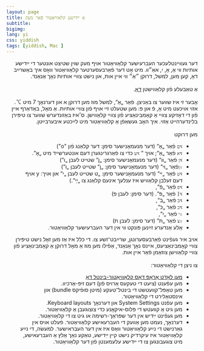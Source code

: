 ```yaml
---
layout: page
title: אַ ייִדישע קלאַוויאַטור פֿאַר מעק
subtitle:
bigimg:
lang: yi
css: yiddish
tags: [yiddish, Mac ]
---
```


<div dir="rtl">
דער געװײנטלעכער העברעיִשער קלאַװיאַטור אױף מעק שױן שטיצט אונטער די ייִדישע אותיות װי אַ, אָ, יִ, אאַ״װ. מיט אָט דער  פֿאַרבעסערטער קלאַוויאַטור װאָס איך באַשרײַב דאָ,  קען מען, למשל, דרוקן ״אַ״ ווי איין אות, און נישט צװײ אותיות נאָך אַנאַנד.
</div>


<!--end.excerpt-->

<div dir="rtl">  <br>
אַ טאַבעלע פֿון קלאַווישטן
<a href="/yiddish/mac-nikud-table.html">דאָ</a>.
<br><br>אָבער זי איז שווער צו באַניצן. פֿאַר „אַ“, למשל
 מוז מען דרוקן א און דערנאָך
7
מיט
⌥.
אזוי אויכעט מיט אָ, פֿ און פּ:
מען שטעלט זיי אויף פֿון צוויי  אותיות. אַ מאָל, באַדאַרף איין פֿון די דאָזיקע צווײ אַ קאָמבינאַציע פֿון צווײ קלאַווישן.  ס׳איז באַזונדערש שווער צו טיפּירן בלינדערהײט אַזוי.
איך האָב געשאַפֿן אַ קלאַוויאַטור מיט לײַכטע איבערבײַטן.
  <br>
<br>מען דרוקט
<ul>

<li>
<code>⌥ם</code> פֿאַר „אָ“ (דער מנעמאָנישער סימן:  דער קלאַנג פֿון "o")
</li>
<li>
<code>⌥א</code>
פֿאַר „אַ“; אױך “
<code>⌥ע</code>
כּדי צו פֿאַרגרינגערן דעם אונטערשײד מיט „אָ“.
</li>
<li>
<code>⌥ן</code> פֿאַר „װ“ (דער מנעמאָנישער סימן: „ן“ שטײט לעבן „ו“)
</li>
<li>
<code>⇧ן</code>פֿאַר „ױ“ (דער מנעמאָנישער סימן: „ן“ שטײט לעבן „ו“)
</li>
<li>
<code>⌥ט</code> 
 פֿאַר „ײ“
(דער מנעמאָנישער סימן: „ט שטײט לעבן „י“  און אויך: y  אויף דעם זעלבן קלאַוויש איז ענלעך אינעם קלאַנג צו „ײַ“.)
</li>
<li>
<code>⌥פ</code>
פֿאַר „פֿ“,</li>
<li>
<code>⌥[</code> פֿאַר „פּ“. (דער סימן: לעבן פ)
</li>
<li>
<code>⌥ב</code>
פֿאַר „בֿ“,</li>
<li>
<code>⌥כ</code>
פֿאַר „כּ“,</li>
<li>
<code>⇧י</code>
פֿאַר „יִ“,
</li>
<li>
<code>⇧צ</code>
פֿאַר „תּ“ (דער סימן: לעבן ת)
</li>
<li>
 אַלע אַנדערע זײַנען  פּונקט ווי אין דער העברעיִשער קלאַוויאַטור.
  </li>
  </ul>
אויב איר געפֿינט פֿאַרבעסערונגן,  שרײַבט־זשע צו.  די כּלל איז אַז מען זאָל נישט  טיפּירן צווײ קאָמבינאַציעס, אײנס נאָך אַנאַנד, אַפֿילו מען מוז אַ מאָל  דרוקן  אַ קאָמבינאַציע פֿון צווײ קלאַווישן צוזאַמן פֿאַר אײן אות.
<br>

<br>
  צו ניצן די קלאַװיאַטור:
<ul>
 <li>
<a href="/content/HebrewYiddish.bundle.zip">מען לאָדט אַראָפּ דאָס קלאַוויאַטור-בינטל  דאָ</a>
</li>
<li>
מען עפֿענט (ציִעט די טעקעס אַרויס פֿון) דעם זיפּ-אַרכיוו.
</li>
  <li>מען טאָפּל־קװעטשט די בינטל־טעקע
(מיטן סופֿיקס bundle) און אינסטאַלירט די קלאַװיאַטור. 
</li><li>
מען עפֿנט System Settings און דערנאָך Keyboard layouts.
</li><li>
מען גיט אַ קװעטש די פּלוס-איקאָנע כּדי צוצוגעבן אַ קלאַוויאַטור.
</li><li>
מען געפֿינט ײִדיש אין דער שפּראַך-רשימה או גיט צו די קלאַוויאַטור.
</li><li>
דערנאָך, נעמט מען אַוועק די העברעאישע קלאַוויאַטור.  פֿעלט אויס אין גאַרנישט די נײַע קלאַוויאַטור װאָס איז אין דער העבראישער. למעשׂה, די נײַע קלאַוויאַטור איז עיקרדיק נישט קײן ײִדישע, טאַקע נאַך אַלץ  אַ העברעאישע, מיט צוגעבונגען צו די ייִדישע עלעמענטן פֿון דער קלאַװיאַטור.
</li>
</ul>
</div>
